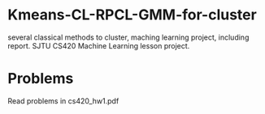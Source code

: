 # Kmeans-CL-RPCL-GMM-for-cluster
several classical methods to cluster, maching learning project, including report.
SJTU CS420 Machine Learning lesson project.

# Problems
Read problems in cs420_hw1.pdf
